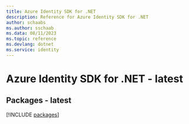 ```yaml
---
title: Azure Identity SDK for .NET
description: Reference for Azure Identity SDK for .NET
author: schaabs
ms.author: sschaab
ms.data: 08/11/2023
ms.topic: reference
ms.devlang: dotnet
ms.service: identity
---
```

# Azure Identity SDK for .NET - latest
## Packages - latest
[!INCLUDE [packages](identity-index.md)]